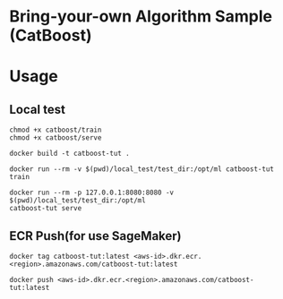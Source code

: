 # Bring-your-own Algorithm Sample (CatBoost)

# Usage

## Local test
```
chmod +x catboost/train
chmod +x catboost/serve
```
```
docker build -t catboost-tut .
```

```
docker run --rm -v $(pwd)/local_test/test_dir:/opt/ml catboost-tut train
```

```
docker run --rm -p 127.0.0.1:8080:8080 -v $(pwd)/local_test/test_dir:/opt/ml 
catboost-tut serve
```

## ECR Push(for use SageMaker)
```
docker tag catboost-tut:latest <aws-id>.dkr.ecr.<region>.amazonaws.com/catboost-tut:latest
```

```
docker push <aws-id>.dkr.ecr.<region>.amazonaws.com/catboost-tut:latest
```